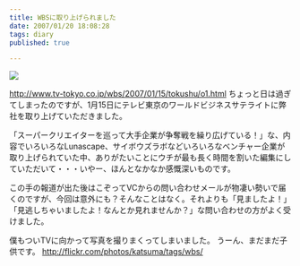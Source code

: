 ```yaml
---
title: WBSに取り上げられました
date: 2007/01/20 18:08:28
tags: diary
published: true

---
```


<a href="http://flickr.com/photos/katsuma/358378539/"><img src="http://farm1.static.flickr.com/135/358378539_5b27a7dd2b_m.jpg" border="0" /></a>

<a href="http://www.tv-tokyo.co.jp/wbs/2007/01/15/tokushu/o1.html">http://www.tv-tokyo.co.jp/wbs/2007/01/15/tokushu/o1.html</a>
ちょっと日は過ぎてしまったのですが、1月15日にテレビ東京のワールドビジネスサテライトに弊社を取り上げていただきました。



「スーパークリエイターを巡って大手企業が争奪戦を繰り広げている！」な、内容でいろいろなLunascape、サイボウズラボなどいろいろなベンチャー企業が取り上げられていた中、ありがたいことにウチが最も長く時間を割いた編集にしていただいて・・・いやー、ほんとなかなか感慨深いものです。

この手の報道が出た後はこぞってVCからの問い合わせメールが物凄い勢いで届くのですが、今回は意外にも？そんなことはなく。それよりも「見ましたよ！」「見逃しちゃいましたよ！なんとか見れませんか？」な問い合わせの方がよく受けました。

僕もついTVに向かって写真を撮りまくってしまいました。
うーん、まだまだ子供です。
<a href="http://flickr.com/photos/katsuma/tags/wbs/">http://flickr.com/photos/katsuma/tags/wbs/</a>
